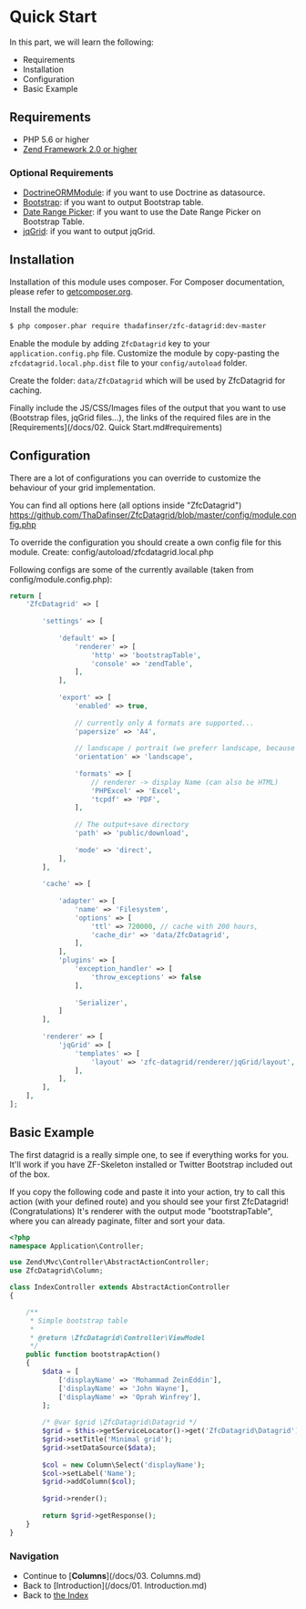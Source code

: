 # Quick Start

In this part, we will learn the following:

* Requirements
* Installation
* Configuration
* Basic Example

## Requirements

- PHP 5.6 or higher
- [Zend Framework 2.0 or higher](https://github.com/zendframework/zendframework)

### Optional Requirements
- [DoctrineORMModule](https://github.com/doctrine/DoctrineORMModule): if you want to use Doctrine as datasource.
- [Bootstrap](http://getbootstrap.com/): if you want to output Bootstrap table.
- [Date Range Picker](https://github.com/dangrossman/bootstrap-daterangepicker): if you want to use the Date Range Picker on Bootstrap Table.
- [jqGrid](http://jqgrid.com/): if you want to output jqGrid.

## Installation

Installation of this module uses composer. For Composer documentation, please refer to [getcomposer.org](http://getcomposer.org/).

Install the module:

```sh
$ php composer.phar require thadafinser/zfc-datagrid:dev-master
```

Enable the module by adding `ZfcDatagrid` key to your `application.config.php` file. Customize the module by copy-pasting
the `zfcdatagrid.local.php.dist` file to your `config/autoload` folder.

Create the folder: `data/ZfcDatagrid` which will be used by ZfcDatagrid for caching.

Finally include the JS/CSS/Images files of the output that you want to use (Bootstrap files, jqGrid files...), the links of the required 
files are in the [Requirements](/docs/02. Quick Start.md#requirements)

## Configuration

There are a lot of configurations you can override to customize the behaviour of your grid implementation.

You can find all options here (all options inside "ZfcDatagrid") https://github.com/ThaDafinser/ZfcDatagrid/blob/master/config/module.config.php

To override the configuration you should create a own config file for this module. Create: config/autoload/zfcdatagrid.local.php

Following configs are some of the currently available (taken from config/module.config.php):

```php
return [
    'ZfcDatagrid' => [
        
        'settings' => [
            
            'default' => [
                'renderer' => [
                    'http' => 'bootstrapTable',
                    'console' => 'zendTable',
                ],
            ],
            
            'export' => [
                'enabled' => true,
                
                // currently only A formats are supported...
                'papersize' => 'A4',
                
                // landscape / portrait (we preferr landscape, because datagrids are often wide)
                'orientation' => 'landscape',
                
                'formats' => [
                    // renderer -> display Name (can also be HTML)
                    'PHPExcel' => 'Excel',
                    'tcpdf' => 'PDF',
                ],
                
                // The output+save directory
                'path' => 'public/download',
                
                'mode' => 'direct',
            ],
        ],
        
        'cache' => [
            
            'adapter' => [
                'name' => 'Filesystem',
                'options' => [
                    'ttl' => 720000, // cache with 200 hours,
                    'cache_dir' => 'data/ZfcDatagrid',
                ],
            ],
            'plugins' => [
                'exception_handler' => [
                    'throw_exceptions' => false
                ],
                
                'Serializer',
            ]
        ],
        
        'renderer' => [
            'jqGrid' => [
                'templates' => [
                    'layout' => 'zfc-datagrid/renderer/jqGrid/layout',
                ],
            ],
        ],
    ],
];
```

## Basic Example

The first datagrid is a really simple one, to see if everything works for you. 
It'll work if you have ZF-Skeleton installed or Twitter Bootstrap included out of the box.

If you copy the following code and paste it into your action, try to call this action (with your defined route) and you should see your 
first ZfcDatagrid! (Congratulations) It's renderer with the output mode "bootstrapTable", where you can already paginate, filter and sort your data.


```php
<?php
namespace Application\Controller;

use Zend\Mvc\Controller\AbstractActionController;
use ZfcDatagrid\Column;

class IndexController extends AbstractActionController
{

    /**
     * Simple bootstrap table
     *
     * @return \ZfcDatagrid\Controller\ViewModel
     */
    public function bootstrapAction()
    {
        $data = [
            ['displayName' => 'Mohammad ZeinEddin'],
            ['displayName' => 'John Wayne'],
            ['displayName' => 'Oprah Winfrey'],
        ];
        
        /* @var $grid \ZfcDatagrid\Datagrid */
        $grid = $this->getServiceLocator()->get('ZfcDatagrid\Datagrid');
        $grid->setTitle('Minimal grid');
        $grid->setDataSource($data);
        
        $col = new Column\Select('displayName');
        $col->setLabel('Name');
        $grid->addColumn($col);
        
        $grid->render();
        
        return $grid->getResponse();
    }
}
```

### Navigation

* Continue to [**Columns**](/docs/03. Columns.md)
* Back to [Introduction](/docs/01. Introduction.md)
* Back to [the Index](/docs/README.md)
